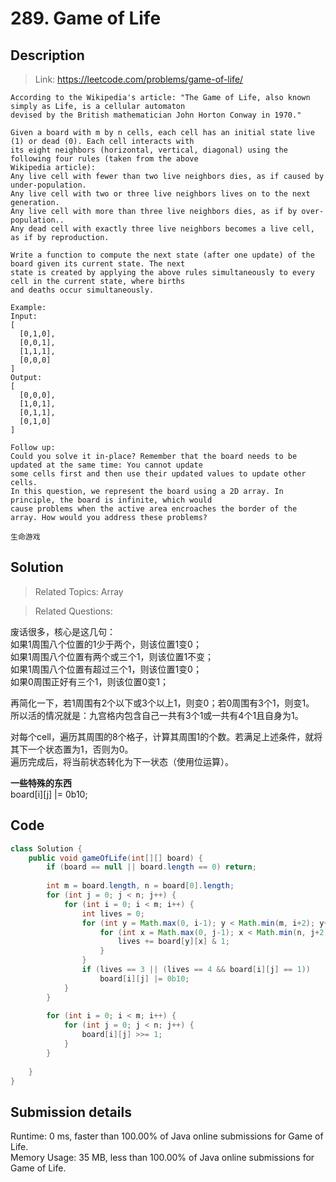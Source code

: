 # 289. Game of Life

## Description

> Link: https://leetcode.com/problems/game-of-life/

```
According to the Wikipedia's article: "The Game of Life, also known simply as Life, is a cellular automaton 
devised by the British mathematician John Horton Conway in 1970."

Given a board with m by n cells, each cell has an initial state live (1) or dead (0). Each cell interacts with 
its eight neighbors (horizontal, vertical, diagonal) using the following four rules (taken from the above 
Wikipedia article):
Any live cell with fewer than two live neighbors dies, as if caused by under-population.
Any live cell with two or three live neighbors lives on to the next generation.
Any live cell with more than three live neighbors dies, as if by over-population..
Any dead cell with exactly three live neighbors becomes a live cell, as if by reproduction.

Write a function to compute the next state (after one update) of the board given its current state. The next 
state is created by applying the above rules simultaneously to every cell in the current state, where births 
and deaths occur simultaneously.

Example:
Input: 
[
  [0,1,0],
  [0,0,1],
  [1,1,1],
  [0,0,0]
]
Output: 
[
  [0,0,0],
  [1,0,1],
  [0,1,1],
  [0,1,0]
]

Follow up:
Could you solve it in-place? Remember that the board needs to be updated at the same time: You cannot update
some cells first and then use their updated values to update other cells.
In this question, we represent the board using a 2D array. In principle, the board is infinite, which would 
cause problems when the active area encroaches the border of the array. How would you address these problems?

生命游戏

```


## Solution

> Related Topics: Array

> Related Questions:

废话很多，核心是这几句：<br>
如果1周围八个位置的1少于两个，则该位置1变0；<br>
如果1周围八个位置有两个或三个1，则该位置1不变；<br>
如果1周围八个位置有超过三个1，则该位置1变0；<br>
如果0周围正好有三个1，则该位置0变1；<br>

再简化一下，若1周围有2个以下或3个以上1，则变0；若0周围有3个1，则变1。<br>
所以活的情况就是：九宫格内包含自己一共有3个1或一共有4个1且自身为1。<br>

对每个cell，遍历其周围的8个格子，计算其周围1的个数。若满足上述条件，就将其下一个状态置为1，否则为0。<br>
遍历完成后，将当前状态转化为下一状态（使用位运算）。

**一些特殊的东西**<br>
board[i][j] |= 0b10;


## Code

```java
class Solution {
    public void gameOfLife(int[][] board) {
        if (board == null || board.length == 0) return;
        
        int m = board.length, n = board[0].length;
        for (int j = 0; j < n; j++) {
            for (int i = 0; i < m; i++) {
                int lives = 0;
                for (int y = Math.max(0, i-1); y < Math.min(m, i+2); y++) {
                    for (int x = Math.max(0, j-1); x < Math.min(n, j+2); x++) {
                        lives += board[y][x] & 1;
                    }
                }
                if (lives == 3 || (lives == 4 && board[i][j] == 1)) 
                    board[i][j] |= 0b10;
            }
        }
        
        for (int i = 0; i < m; i++) {
            for (int j = 0; j < n; j++) {
                board[i][j] >>= 1;
            }
        }
            
    }
}
```


## Submission details
Runtime: 0 ms, faster than 100.00% of Java online submissions for Game of Life.<br>
Memory Usage: 35 MB, less than 100.00% of Java online submissions for Game of Life.
